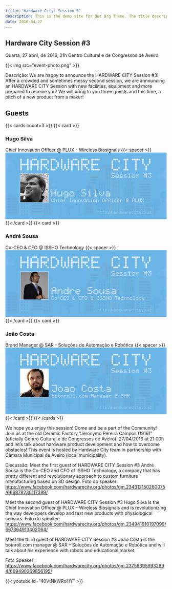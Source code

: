 ```yaml
---
title: "Hardware City: Session 3"
description: This is the demo site for Dot Org Theme. The title description and images front matter is required for meta og content.
date: 2016-04-27
---
```


## Hardware City Session #3

Quarta, 27 abril, de 2016, 21h
Centro Cultural e de Congressos de Aveiro

{{< img src="event-photo.png" >}}

Descrição: We are happy to announce the HARDWARE CITY Session #3!
After a crowded and sometimes messy second session, we are announcing an HARDWARE CITY Session with new facilities, equipment and more prepared to receive you!
We will bring to you three guests and this time, a pitch of a new product from a maker!


## Guests

{{< cards count=3 >}}
{{< card >}}
### Hugo Silva
Chief Innovation Officer @ PLUX - Wireless Biosignals
{{< spacer >}}
![](hugo-silva.png)
{{< /card >}}
{{< card >}}
### André Sousa
Co-CEO & CFO @ ISSHO Technology
{{< spacer >}}
![](andre-sousa.png)
{{< /card >}}
{{< card >}}
### João Costa
Brand Manager @ SAR - Soluções de Automação e Robótica
{{< spacer >}}
![](joao-costa.png)
{{< /card >}}
{{< /cards >}}

We hope you enjoy this session! Come and be a part of the Community!
Join us at the old Ceramic Factory “Jeronymo Pereira Campos (1916)” (oficially Centro Cultural e de Congressos de Aveiro), 27/04/2016 at 21:00h and let’s talk about hardware product development and how to overcome obstacles!
This event is hosted by Hardware City team in partnership with Câmara Municipal de Aveiro (local municipality).

Discussão:
Meet the first guest of HARDWARE CITY Session #3
André Sousa is the Co-CEO and CFO of ISSHO Technology, a company that has pretty different and revolutionary approach to custom furniture manufacturing based on 3D design.
Foto do speaker: https://www.facebook.com/hardwarecity.org/photos/gm.234312150260075/666878230117399/

Meet the second guest of HARDWARE CITY Session #3
Hugo Silva is the Chief Innovation Officer @ PLUX – Wireless Biosignals and is revolutionizing the way developers develop and test new products with physiological sensors.
Foto do speaker: https://www.facebook.com/hardwarecity.org/photos/gm.234941910197099/667364913402064/

Meet the third guest of HARDWARE CITY Session #3
João Costa is the botnroll.com manager @ SAR – Soluções de Automação e Robótica and will talk about his experience with robots and educational market.

Foto Speaker: https://www.facebook.com/hardwarecity.org/photos/gm.237583959932894/669490269856195/

{{< youtube id="40VtNkWRoHY" >}}
